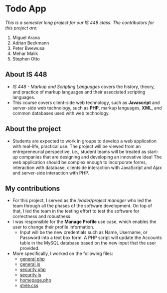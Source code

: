 # Todo App
 *This is a semester long project for our IS 448 class. The contributors for this project are:*
 1. Miguel Arana
 2. Adrian Beckmann
 3. Peter Bwewusa
 4. Mehar Malik
 5. Stephen Otto
 
## About IS 448 
* _IS 448 - Markup and Scripting Languages_ covers the history, theory, and practice of markup languages and their associated scripting languages. 
* This course covers client-side web technology, such as **Javascript** and server-side web technology, such as **PHP**, markup languages, **XML**, and common databases used with web technology.

## About the project
* Students are expected to work in groups to develop a web application with real-life, practical
use. The project will be viewed from an entrepreneurial perspective, i.e., student teams will be
treated as start-up companies that are designing and developing an innovative idea! The web
application should be complex enough to incorporate forms, interaction with database, clientside
interaction with JavaScript and Ajax and server-side interaction with PHP.

## My contributions
* For this project, I served as the _leader/project manager_ who led the team through all the phases of the software development. On top of that, I led the team in the testing effort to test the software for correctness and robustness.
* I was responsible for the **Manage Profile** use case, which enables the user to change their profile information. 
  * Input will be the new credentials such as Name, Username, or Password into a text box form. A PHP script will update the Accounts table in the MySQL database based on the new input that the user provided.
* More specifically, I worked on the following files:
  * [general.php](https://github.com/miguel-arana/is448-project/blob/main/general.php)
  * [general.js](https://github.com/miguel-arana/is448-project/blob/main/general.js)
  * [security.php](https://github.com/miguel-arana/is448-project/blob/main/security.php)
  * [security.js](https://github.com/miguel-arana/is448-project/blob/main/security.js)
  * [homepage.php](https://github.com/miguel-arana/is448-project/blob/main/homepage.php)
  * [style.css](https://github.com/miguel-arana/is448-project/blob/main/styles.css)
